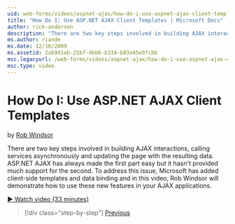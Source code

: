 ```yaml
---
uid: web-forms/videos/aspnet-ajax/how-do-i-use-aspnet-ajax-client-templates
title: "How Do I: Use ASP.NET AJAX Client Templates | Microsoft Docs"
author: rick-anderson
description: "There are two key steps involved in building AJAX interactions, calling services asynchronously and updating the page with the resulting data. ASP.NET AJAX h..."
ms.author: riande
ms.date: 12/18/2009
ms.assetid: 2ab9d1eb-25b7-4bb6-b334-b83e45e9fcbb
msc.legacyurl: /web-forms/videos/aspnet-ajax/how-do-i-use-aspnet-ajax-client-templates
msc.type: video
---
```

# How Do I: Use ASP.NET AJAX Client Templates

by [Rob Windsor](https://twitter.com/robwindsor)

There are two key steps involved in building AJAX interactions, calling services asynchronously and updating the page with the resulting data. ASP.NET AJAX has always made the first part easy but it hasn't provided much support for the second. To address this issue, Microsoft has added client-side templates and data binding and in this video, Rob Windsor will demonstrate how to use these new features in your AJAX applications.

[&#9654; Watch video (33 minutes)](https://channel9.msdn.com/Blogs/ASP-NET-Site-Videos/how-do-i-use-aspnet-ajax-client-templates)

> [!div class="step-by-step"]
> [Previous](how-do-i-customize-error-handling-for-the-aspnet-ajax-updatepanel.md)
